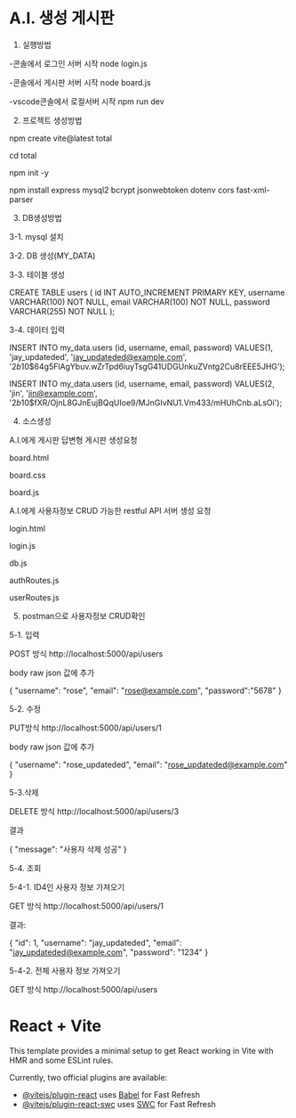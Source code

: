 # A.I. 생성 게시판

1. 실행방법

-콘솔에서 로그인 서버 시작
node login.js

-콘솔에서 게시판 서버 시작
node board.js

-vscode콘솔에서 로컬서버 시작
npm run dev


2. 프로젝트 생성방법

npm create vite@latest total

cd total

npm init -y

npm install express mysql2 bcrypt jsonwebtoken dotenv cors fast-xml-parser


3. DB생성방법

 3-1. mysql 설치

 3-2. DB 생성(MY_DATA)

 3-3. 테이블 생성

CREATE TABLE users (
    id INT AUTO_INCREMENT PRIMARY KEY,
    username VARCHAR(100) NOT NULL,
    email VARCHAR(100) NOT NULL,
    password VARCHAR(255) NOT NULL
);

3-4. 데이터 입력

INSERT INTO my_data.users
(id, username, email, password)
VALUES(1, 'jay_updateded', 'jay_updateded@example.com', '$2b$10$64g5FlAgYbuv.wZrTpd6iuyTsgG41UDGUnkuZVntg2Cu8rEEE5JHG');

INSERT INTO my_data.users
(id, username, email, password)
VALUES(2, 'jin', 'jin@example.com', '$2b$10$fXR/OjnL8GJnEujBQqUIoe9/MJnGIvNU1.Vm433/mHUhCnb.aLsOi');


4. 소스생성

A.I.에게 게시판 답변형 게시판 생성요청

  board.html

  board.css

  board.js


A.I.에게 사용자정보 CRUD 가능한 restful API 서버 생성 요청

  login.html

  login.js

  db.js

  authRoutes.js

  userRoutes.js


5. postman으로 사용자정보 CRUD확인  

5-1. 입력 

POST 방식 http://localhost:5000/api/users

 body raw json 값에 추가

{
  "username": "rose",
  "email": "rose@example.com",
  "password":"5678"
} 

5-2. 수정

PUT방식 http://localhost:5000/api/users/1

 body raw json 값에 추가

{
  "username": "rose_updateded",
  "email": "rose_updateded@example.com"
}


5-3.삭제

DELETE 방식 http://localhost:5000/api/users/3

  결과

{
    "message": "사용자 삭제 성공"
}

5-4. 조회

  5-4-1. ID4인 사용자 정보 가져오기

GET 방식 http://localhost:5000/api/users/1

  결과:

{
    "id": 1,
    "username": "jay_updateded",
    "email": "jay_updateded@example.com",
    "password": "1234"
}

  5-4-2. 전체 사용자 정보 가져오기

GET 방식 http://localhost:5000/api/users


# React + Vite

This template provides a minimal setup to get React working in Vite with HMR and some ESLint rules.

Currently, two official plugins are available:

- [@vitejs/plugin-react](https://github.com/vitejs/vite-plugin-react/blob/main/packages/plugin-react/README.md) uses [Babel](https://babeljs.io/) for Fast Refresh
- [@vitejs/plugin-react-swc](https://github.com/vitejs/vite-plugin-react-swc) uses [SWC](https://swc.rs/) for Fast Refresh
